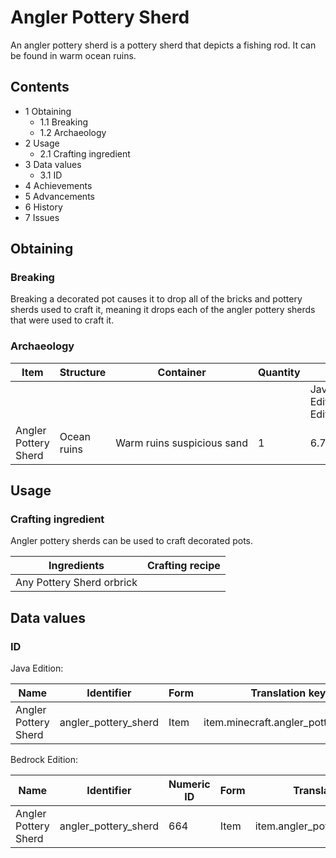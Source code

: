 # Angler Pottery Sherd
An angler pottery sherd is a pottery sherd that depicts a fishing rod. It can be found in warm ocean ruins.

## Contents
- 1 Obtaining
	- 1.1 Breaking
	- 1.2 Archaeology
- 2 Usage
	- 2.1 Crafting ingredient
- 3 Data values
	- 3.1 ID
- 4 Achievements
- 5 Advancements
- 6 History
- 7 Issues

## Obtaining
### Breaking
Breaking a decorated pot causes it to drop all of the bricks and pottery sherds used to craft it, meaning it drops each of the angler pottery sherds that were used to craft it.

### Archaeology
| Item                 | Structure   | Container                  | Quantity | Chance                         |
|----------------------|-------------|----------------------------|----------|--------------------------------|
|                      |             |                            |          | Java EditionandBedrock Edition |
| Angler Pottery Sherd | Ocean ruins | Warm ruins suspicious sand | 1        | 6.7%                           |

## Usage
### Crafting ingredient
Angler pottery sherds can be used to craft decorated pots.

| Ingredients               | Crafting recipe |
|---------------------------|-----------------|
| Any Pottery Sherd orbrick |                 |

## Data values
### ID
Java Edition:

| Name                 | Identifier           | Form | Translation key                     |
|----------------------|----------------------|------|-------------------------------------|
| Angler Pottery Sherd | angler_pottery_sherd | Item | item.minecraft.angler_pottery_sherd |

Bedrock Edition:

| Name                 | Identifier           | Numeric ID | Form | Translation key                |
|----------------------|----------------------|------------|------|--------------------------------|
| Angler Pottery Sherd | angler_pottery_sherd | 664        | Item | item.angler_pottery_sherd.name |


